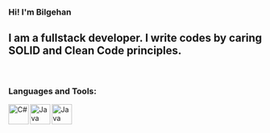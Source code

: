 ### Hi! I'm Bilgehan

## I am a fullstack developer. I write codes by caring SOLID and Clean Code principles.

<br />

### Languages and Tools:

[<img align="left" alt="C#" width="40px" src="https://raw.githubusercontent.com/jmnote/z-icons/master/svg/csharp.svg" />][csharp]
[<img align="left" alt="Java" width="40px" src="https://raw.githubusercontent.com/jmnote/z-icons/master/svg/java.svg" />][java]
[<img align="left" alt="Java" width="40px" src="https://raw.githubusercontent.com/jmnote/z-icons/master/svg/javascript.svg" />][JavaScript]

<br />
<br />


[csharp]: https://en.wikipedia.org/wiki/C_Sharp_(programming_language)
[java]: https://en.wikipedia.org/wiki/Java_(programming_language)
[JavaScript]: https://en.wikipedia.org/wiki/JavaScript
